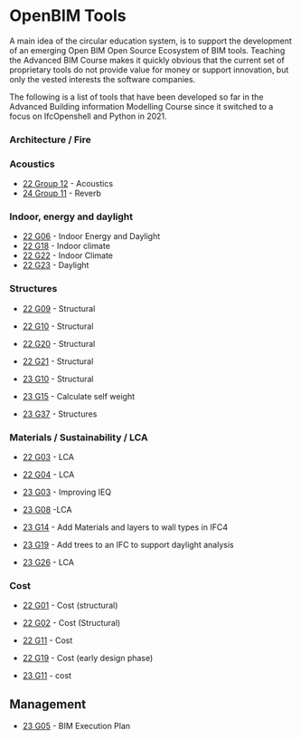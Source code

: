# OpenBIM Tools

A main idea of the circular education system, is to support the development of an emerging Open BIM Open Source Ecosystem of BIM tools. Teaching the Advanced BIM Course makes it quickly obvious that the current set of proprietary tools do not provide value for money or support innovation, but only the vested interests the software companies.

The following is a list of tools that have been developed so far in the Advanced Building information Modelling Course since it switched to a focus on IfcOpenshell and Python in 2021.

### Architecture / Fire



### Acoustics
* [22 Group 12](https://github.com/Jubelicool/A1-OpenBimGroup12) - Acoustics
* [24 Group 11](https://github.com/OndrejOravec/BIMmanager_g_11) - Reverb

### Indoor, energy and daylight

* [22 G06](https://github.com/gabrielamiti/BIM) - Indoor Energy and Daylight
* [22 G18](https://github.com/RikkeKHansen/Markdown-file) - Indoor climate
* [22 G22](https://github.com/s183578/41934-Advanced-BIM-Group-22) - Indoor Climate
* [22 G23](https://github.com/Enzuesta/41934-Advanced-BIM-Group23) - Daylight

### Structures
* [22 G09](https://github.com/katrinekolbjornsen/UsecaseA1) - Structural
* [22 G10](https://github.com/juliev1234/A1_OpenBim_Group10) - Structural
* [22 G20](https://github.com/Hajarb11/BIM--Group20) - Structural
* [22 G21](https://github.com/loicsan272/Advenced-BIM2022-G21) - Structural
  
* [23 G10](https://github.com/Ma-th1ago/41934-Advanced-BIM/tree/main/Assignment%203) - Structural
* [23 G15](https://github.com/frejahbarkler/41934_GR15_A3/tree/main) - Calculate self weight
* [23 G37](https://github.com/Brise07/DTU---Advanced-BIM-Assignment/tree/main/A3) - Structures

### Materials / Sustainability / LCA
* [22 G03](https://github.com/WilliamEskildsen/41934_group3) - LCA
* [22 G04](https://github.com/MathildeDTU/41934-Advanced-BIM-F22) - LCA
  
* [23 G03](https://github.com/KateGayler/A3) - Improving IEQ
* [23 G08](https://github.com/NajaJohansen/41934-Advanced-Building-Information-Modeling-BIM-) -LCA
* [23 G14](https://github.com/s203726/A3-A5_AdvancedBIM_group14) - Add Materials and layers to wall types in IFC4
* [23 G19](https://github.com/nannadl/Avanced-BIM_Group-19/tree/main/Assignment%203_Group%2019) - Add trees to an IFC to support daylight analysis
* [23 G26](https://github.com/Ahmetondertektas/AdvancedBIM-Group26) - LCA

### Cost
* [22 G01](https://github.com/kfjordt/11034-advanced-bim) - Cost (structural)
* [22 G02](https://github.com/AndersTraeland/A1---Open-BIM) - Cost (Structural)
* [22 G11](https://github.com/AnjaHolmquist/GROUP-11.) - Cost
* [22 G19](https://github.com/simonciversen/A1-OpenBIM) - Cost (early design phase)

* [23 G11](https://github.com/kristianedstrom/Group-11/blob/main/Assignments/A3/Remodel.py) - cost

## Management
* [23 G05](https://github.com/StanimirMihaylovAngelov/Advanced_BIM/blob/main/A3/README.md) - BIM Execution Plan


